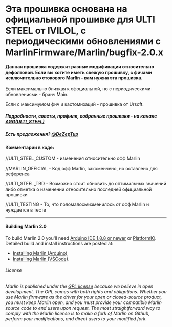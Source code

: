 # Эта прошивка основана на официальной прошивке для ULTI STEEL от IVILOL, с периодическими обновлениями с MarlinFirmware/Marlin/bugfix-2.0.x
#### Данная прошивка содержит разные модификации относительно дефолтовой. Если вы хотите иметь свежую прошивку, с фичами исключительно стокового Marlin - вам нужна эта прошивка.
Если максимально близкая к офоциальной, но с периодическими обновлениями - бранч Main.

Если с максимумом фич и кастомизаций - прошивка от Ursoft.

##### Подробности, советы, профили, собранные прошивки - на канале [AGG(ULTI_STEEL)](https://t.me/AGG_ULTI_Steel)
##### Есть предложения? [@DeZepTup](https://t.me/DeZepTup)
#### Комментарии в коде:
//ULTI_STEEL_CUSTOM - изменения относительно офф Marlin

//MARLIN_OFFICIAL - Код офф Marlin, закоменчено, но оставлено для референса

//ULTI_STEEL_TBD - Возможно стоит обновить до оптимальных значений либо отметка о изменении относительно последней официальной прошивки

//ULTI_TESTING - То, что поломалось\изменилось от офф Marlin и нуждается в тесте


------



#### Building Marlin 2.0

To build Marlin 2.0 you'll need [Arduino IDE 1.8.8 or newer](https://www.arduino.cc/en/main/software) or [PlatformIO](http://docs.platformio.org/en/latest/ide.html#platformio-ide). Detailed build and install instructions are posted at:

  - [Installing Marlin (Arduino)](http://marlinfw.org/docs/basics/install_arduino.html)
  - [Installing Marlin (VSCode)](http://marlinfw.org/docs/basics/install_platformio_vscode.html).

###### License

###### Marlin is published under the [GPL license](/LICENSE) because we believe in open development. The GPL comes with both rights and obligations. Whether you use Marlin firmware as the driver for your open or closed-source product, you must keep Marlin open, and you must provide your compatible Marlin source code to end users upon request. The most straightforward way to comply with the Marlin license is to make a fork of Marlin on Github, perform your modifications, and direct users to your modified fork.
